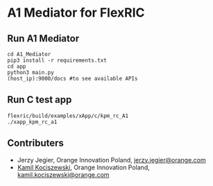 # A1 Mediator for FlexRIC

## Run A1 Mediator
```
cd A1_Mediator
pip3 install -r requirements.txt
cd app
python3 main.py
(host_ip):9000/docs #to see available APIs
```

## Run C test app
```
flexric/build/examples/xApp/c/kpm_rc_A1
./xapp_kpm_rc_a1
```

## Contributers
- Jerzy Jegier, Orange Innovation Poland, jerzy.jegier@orange.com
- [Kamil Kociszewski](https://www.linkedin.com/in/kociszz/), Orange Innovation Poland, kamil.kociszewski@orange.com